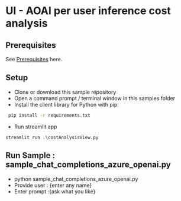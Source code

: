 # UI - AOAI per user inference cost analysis 

## Prerequisites

See [Prerequisites](https://github.com/Azure/azure-sdk-for-python/blob/main/sdk/ai/azure-ai-inference/README.md#prerequisites) here.


## Setup

* Clone or download this sample repository
* Open a command prompt / terminal window in this samples folder
* Install the client library for Python with pip:
```bash
 pip install -r requirements.txt

```
* Run streamlit app
 ```
 streamlit run .\costAnalysisView.py
 ```



## Run Sample : sample_chat_completions_azure_openai.py

- python sample_chat_completions_azure_openai.py
- Provide user : {enter any name}
- Enter prompt :{ask what you like}